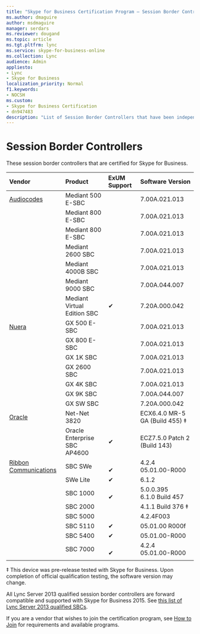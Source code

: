 ```yaml
---
title: "Skype for Business Certification Program — Session Border Controllers"
ms.author: dmaguire
author: msdmaguire
manager: serdars
ms.reviewer: dougand
ms.topic: article
ms.tgt.pltfrm: lync
ms.service: skype-for-business-online
ms.collection: Lync
audience: Admin
appliesto:
- Lync
- Skype for Business 
localization_priority: Normal
f1.keywords:
- NOCSH
ms.custom:
- Skype for Business Certification
- dn947483
description: "List of Session Border Controllers that have been independently qualified with Skype for Business Server."
---
```


# Session Border Controllers

These session border controllers that are certified for Skype for Business.

|Vendor |Product |ExUM Support |Software Version |
|:--- |:--- |:--- |:--- |
|[Audiocodes](https://www.audiocodes.com/products/microsoft-skype-for-business-sbc)|Mediant 500 E-SBC | | 7.00A.021.013 |
| |Mediant 800 E-SBC | | 7.00A.021.013 |
| |Mediant 800 E-SBC | | 7.00A.021.013 |
| |Mediant 2600 SBC | |7.00A.021.013 |
| | Mediant 4000B SBC | | 7.00A.021.013 |
| | Mediant 9000 SBC | | 7.00A.044.007 |
| |Mediant Virtual Edition SBC | &#x2714; | 7.20A.000.042 |
|[Nuera](http://www.nuera.com/microsoft-uc.htm) | GX 500 E-SBC | |7.00A.021.013 |
| | GX 800 E-SBC | | 7.00A.021.013 |
| | GX 1K SBC | | 7.00A.021.013 |
| | GX 2600 SBC | |7.00A.021.013 |
| | GX 4K SBC | |7.00A.021.013 |
| | GX 9K SBC | |7.00A.044.007 |
| | GX SW SBC | |7.20A.000.042 |
| [Oracle](https://www.oracle.com/industries/communications/enterprise/products/session-border-controller/index.html)| Net-Net 3820| |ECX6.4.0 MR-5 GA (Build 455) &Dagger; |
| | Oracle Enterprise SBC AP4600 | &#x2714; |ECZ7.5.0 Patch 2 <br/> (Build 143) |
| [Ribbon Communications](https://ribboncommunications.com/solutions/enterprise-solutions/microsoft-skype-business) |SBC SWe | <br/> &#x2714; | 4.2.4 <br/> 05.01.00-R000 |
| | SWe Lite | &#x2714; | 6.1.2 |
| | SBC 1000 | <br/> &#x2714; | 5.0.0.395 <br/> 6.1.0 Build 457 |
| | SBC 2000 | | 4.1.1 Build 376 &Dagger; |
| | SBC 5000 | | 4.2.4F003 |
| | SBC 5110 | &#x2714; | 05.01.00 R000f |
| | SBC 5400 | &#x2714; | 05.01.00-R000 |
| | SBC 7000 | <br/> &#x2714; | 4.2.4 <br/> 05.01.00-R000 |
|||||

&Dagger; This device was pre-release tested with Skype for Business. Upon completion of official qualification testing, the software version may change.

All Lync Server 2013 qualified session border controllers are forward compatible and supported with Skype for Business 2015. See [this list of Lync Server 2013 qualified SBCs](../lync-cert/sbcs-lync-server.md).

If you are a vendor that wishes to join the certification program, see [How to Join](how-to-join.md) for requirements and available programs.

